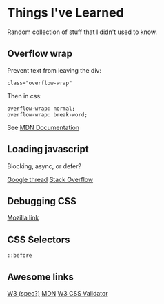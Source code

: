 # Things I've Learned

Random collection of stuff that I didn't used to know.

## Overflow wrap

Prevent text from leaving the div:

```
class="overflow-wrap"
```

Then in css:
```
overflow-wrap: normal;
overflow-wrap: break-word;
```

See [MDN Documentation](https://developer.mozilla.org/en-US/docs/Web/CSS/overflow-wrap)


## Loading javascript

Blocking, async, or defer?

[Google thread](https://developers.google.com/speed/docs/insights/BlockingJS)
[Stack Overflow](https://stackoverflow.com/questions/436411/where-should-i-put-script-tags-in-html-markup)


## Debugging CSS

[Mozilla link](https://developer.mozilla.org/en-US/docs/Learn/CSS/Introduction_to_CSS/Debugging_CSS)


## CSS Selectors

`::before`


## Awesome links

[W3 (spec?)](https://www.w3.org/TR/html/)
[MDN](https://developer.mozilla.org/en-US/)
[W3 CSS Validator](http://jigsaw.w3.org/css-validator/)
